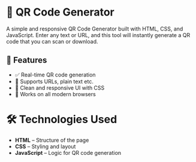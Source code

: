 # 🔳 QR Code Generator

A simple and responsive QR Code Generator built with HTML, CSS, and JavaScript. Enter any text or URL, and this tool will instantly generate a QR code that you can scan or download.

## 🚀 Features

- ✅ Real-time QR code generation
- 🎯 Supports URLs, plain text etc.
- 🎨 Clean and responsive UI with CSS
- 📲 Works on all modern browsers

# 🛠 Technologies Used

- **HTML** – Structure of the page
- **CSS** – Styling and layout
- **JavaScript** – Logic for QR code generation
